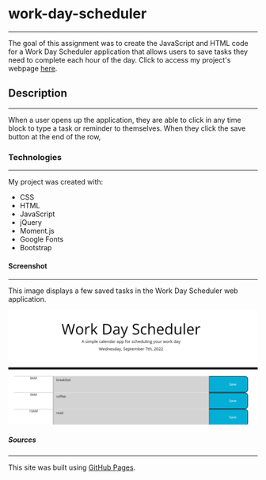 # work-day-scheduler 

---

The goal of this assignment was to create the JavaScript and HTML code for a Work Day Scheduler application that allows users to save tasks they need to complete each hour of the day. Click to access my project's webpage [here]().

## Description 

---

When a user opens up the application, they are able to click in any time block to type a task or reminder to themselves. When they click the save button at the end of the row, 


### Technologies 

---

My project was created with:

- CSS
- HTML
- JavaScript 
- jQuery
- Moment.js
- Google Fonts
- Bootstrap

#### Screenshot 

---

This image displays a few saved tasks in the Work Day Scheduler web application.

![Work Day Scheduler Image](/assets/work-day-scheduler-image.png)

##### Sources 

---

This site was built using [GitHub Pages](https://pages.github.com/).
